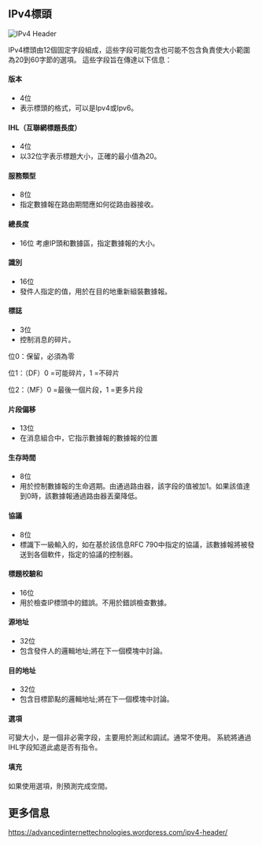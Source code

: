 ## IPv4標頭

![IPv4 Header](http://ipv6.br/media/noticias/cabecalho-01.jpg)

IPv4標頭由12個固定字段組成，這些字段可能包含也可能不包含負責使大小範圍為20到60字節的選項。 這些字段旨在傳達以下信息：

#### 版本
- 4位
- 表示標頭的格式，可以是Ipv4或Ipv6。

#### IHL（互聯網標題長度）
- 4位
- 以32位字表示標題大小，正確的最小值為20。

#### 服務類型
- 8位
- 指定數據報在路由期間應如何從路由器接收。

#### 總長度
- 16位
考慮IP頭和數據區，指定數據報的大小。

#### 識別
- 16位
- 發件人指定的值，用於在目的地重新組裝數據報。

#### 標誌
- 3位
- 控制消息的碎片。

位0：保留，必須為零

位1：（DF）0 =可能碎片，1 =不碎片

位2：（MF）0 =最後一個片段，1 =更多片段

#### 片段偏移
- 13位
- 在消息組合中，它指示數據報的數據報的位置

#### 生存時間
- 8位
- 用於控制數據報的生命週期。由通過路由器，該字段的值被加1。如果該值達到0時，該數據報通過路由器丟棄降低。

#### 協議
- 8位
- 標識下一級輸入的，如在基於該信息RFC 790中指定的協議，該數據報將被發送到各個軟件，指定的協議的控制器。

#### 標題校驗和
- 16位
- 用於檢查IP標頭中的錯誤。不用於錯誤檢查數據。

#### 源地址
- 32位
- 包含發件人的邏輯地址;將在下一個模塊中討論。

#### 目的地址
- 32位
- 包含目標節點的邏輯地址;將在下一個模塊中討論。

#### 選項
可變大小，是一個非必需字段，主要用於測試和調試。通常不使用。
系統將通過IHL字段知道此處是否有指令。

#### 填充
如果使用選項，則預測完成空間。


## 更多信息
https://advancedinternettechnologies.wordpress.com/ipv4-header/

